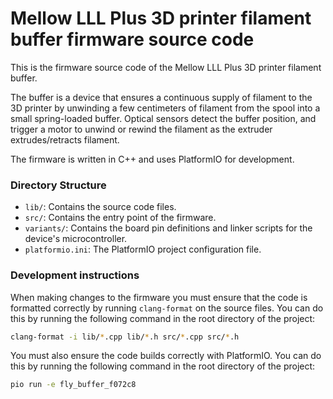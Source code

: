# Mellow LLL Plus 3D printer filament buffer firmware source code

This is the firmware source code of the Mellow LLL Plus 3D printer filament buffer.

The buffer is a device that ensures a continuous supply of filament to the 3D printer by unwinding a few centimeters of
filament from the spool into a small spring-loaded buffer. Optical sensors detect the buffer position, and trigger a
motor to unwind or rewind the filament as the extruder extrudes/retracts filament.

The firmware is written in C++ and uses PlatformIO for development.

### Directory Structure

- `lib/`: Contains the source code files.
- `src/`: Contains the entry point of the firmware.
- `variants/`: Contains the board pin definitions and linker scripts for the device's microcontroller.
- `platformio.ini`: The PlatformIO project configuration file.

### Development instructions

When making changes to the firmware you must ensure that the code is formatted correctly by running `clang-format` on the source files. You can do this by running the following command in the root directory of the project:

```bash
clang-format -i lib/*.cpp lib/*.h src/*.cpp src/*.h
```

You must also ensure the code builds correctly with PlatformIO. You can do this by running the following command in the root directory of the project:

```bash
pio run -e fly_buffer_f072c8
```
